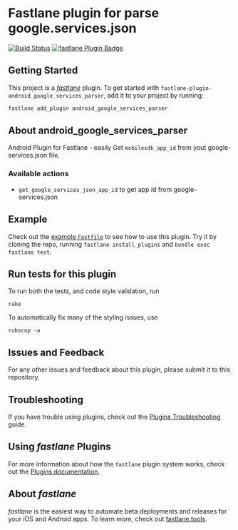 # Fastlane plugin for parse google.services.json

[![Build Status](https://travis-ci.org/beplus/fastlane-plugin-android-google-services-parser.svg?branch=master)](https://travis-ci.org/beplus/fastlane-plugin-android_google_services_parser)
[![fastlane Plugin Badge](https://rawcdn.githack.com/fastlane/fastlane/master/fastlane/assets/plugin-badge.svg)](https://rubygems.org/gems/fastlane-plugin-android_google_services_parser)

## Getting Started

This project is a [_fastlane_](https://github.com/fastlane/fastlane) plugin. To get started with `fastlane-plugin-android_google_services_parser`, add it to your project by running:

```bash
fastlane add_plugin android_google_services_parser
```

## About android_google_services_parser

Android Plugin for Fastlane - easily Get `mobilesdk_app_id` from yout google-services.json file.


### Available actions
- `get_google_services_json_app_id` to get app id from google-services.json

## Example

Check out the [example `Fastfile`](fastlane/Fastfile) to see how to use this plugin. Try it by cloning the repo, running `fastlane install_plugins` and `bundle exec fastlane test`.

## Run tests for this plugin

To run both the tests, and code style validation, run

```
rake
```

To automatically fix many of the styling issues, use
```
rubocop -a
```

## Issues and Feedback

For any other issues and feedback about this plugin, please submit it to this repository.

## Troubleshooting

If you have trouble using plugins, check out the [Plugins Troubleshooting](https://docs.fastlane.tools/plugins/plugins-troubleshooting/) guide.

## Using _fastlane_ Plugins

For more information about how the `fastlane` plugin system works, check out the [Plugins documentation](https://docs.fastlane.tools/plugins/create-plugin/).

## About _fastlane_

_fastlane_ is the easiest way to automate beta deployments and releases for your iOS and Android apps. To learn more, check out [fastlane.tools](https://fastlane.tools).
